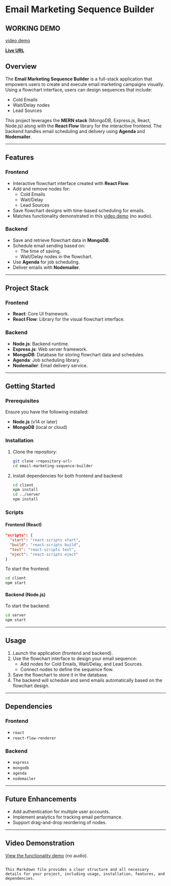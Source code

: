 
# Email Marketing Sequence Builder
##   WORKING DEMO
[video demo](https://drive.google.com/file/d/1g53VpAt1dC7lV1J27mPtEhZ4sCofUQtu/view)

**[Live URL](https://salesblink-frontend.vercel.app/)**


## Overview

The **Email Marketing Sequence Builder** is a full-stack application that empowers users to create and execute email marketing campaigns visually. Using a flowchart interface, users can design sequences that include:
- Cold Emails
- Wait/Delay nodes
- Lead Sources

This project leverages the **MERN stack** (MongoDB, Express.js, React, Node.js) along with the **React Flow** library for the interactive frontend. The backend handles email scheduling and delivery using **Agenda** and **Nodemailer**.

---

## Features

### Frontend
- Interactive flowchart interface created with **React Flow**.
- Add and remove nodes for:
  - Cold Emails
  - Wait/Delay
  - Lead Sources
- Save flowchart designs with time-based scheduling for emails.
- Matches functionality demonstrated in this [video demo](https://www.loom.com/share/5668f22e2e2942298154f8debac92cd4) (no audio).

### Backend
- Save and retrieve flowchart data in **MongoDB**.
- Schedule email sending based on:
  - The time of saving.
  - Wait/Delay nodes in the flowchart.
- Use **Agenda** for job scheduling.
- Deliver emails with **Nodemailer**.

---

## Project Stack

### Frontend
- **React**: Core UI framework.
- **React Flow**: Library for the visual flowchart interface.

### Backend
- **Node.js**: Backend runtime.
- **Express.js**: Web server framework.
- **MongoDB**: Database for storing flowchart data and schedules.
- **Agenda**: Job scheduling library.
- **Nodemailer**: Email delivery service.

---

## Getting Started

### Prerequisites
Ensure you have the following installed:
- **Node.js** (v14 or later)
- **MongoDB** (local or cloud)

### Installation
1. Clone the repository:
   ```bash
   git clone <repository-url>
   cd email-marketing-sequence-builder
   ```
2. Install dependencies for both frontend and backend:
   ```bash
   cd client
   npm install
   cd ../server
   npm install
   ```

### Scripts
#### Frontend (React)
```json
"scripts": {
  "start": "react-scripts start",
  "build": "react-scripts build",
  "test": "react-scripts test",
  "eject": "react-scripts eject"
}
```

To start the frontend:
```bash
cd client
npm start
```

#### Backend (Node.js)
To start the backend:
```bash
cd server
npm start
```

---

## Usage
1. Launch the application (frontend and backend).
2. Use the flowchart interface to design your email sequence:
   - Add nodes for Cold Emails, Wait/Delay, and Lead Sources.
   - Connect nodes to define the sequence flow.
3. Save the flowchart to store it in the database.
4. The backend will schedule and send emails automatically based on the flowchart design.

---

## Dependencies

### Frontend
- `react`
- `react-flow-renderer`

### Backend
- `express`
- `mongodb`
- `agenda`
- `nodemailer`

---

## Future Enhancements
- Add authentication for multiple user accounts.
- Implement analytics for tracking email performance.
- Support drag-and-drop reordering of nodes.

---

## Video Demonstration
[View the functionality demo](https://www.loom.com/share/5668f22e2e2942298154f8debac92cd4) (no audio).
```

This Markdown file provides a clear structure and all necessary details for your project, including usage, installation, features, and dependencies.
